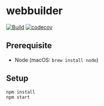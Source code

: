 # webbuilder

[![Build](https://github.com/VictorWinberg/webbuilder/workflows/Build/badge.svg)](https://github.com/VictorWinberg/webbuilder/actions?query=workflow%3ABuild) [![codecov](https://codecov.io/gh/VictorWinberg/webbuilder/branch/master/graph/badge.svg?token=45r6q3P6rP)](https://codecov.io/gh/VictorWinberg/webbuilder)

## Prerequisite

- Node (macOS: `brew install node`)

## Setup

```
npm install
npm start
```
